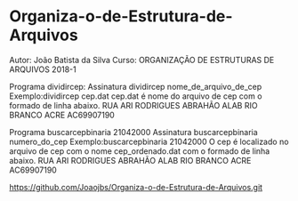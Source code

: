 # Organiza-o-de-Estrutura-de-Arquivos
Autor: João Batista da Silva 
Curso: ORGANIZAÇÃO DE ESTRUTURAS DE ARQUIVOS 2018-1

Programa dividircep:
Assinatura dividircep nome_de_arquivo_de_cep
Exemplo:dividircep cep.dat
cep.dat é nome do arquivo de cep com o formado de linha abaixo.
RUA ARI RODRIGUES                                                       ABRAHÃO ALAB                                                            RIO BRANCO                                                              ACRE                                                                    AC69907190 

Programa buscarcepbinaria 21042000
Assinatura buscarcepbinaria numero_do_cep
Exemplo:buscarcepbinaria 21042000
O cep é localizado no arquivo de cep com o nome cep_ordenado.dat com o formado de linha abaixo.
RUA ARI RODRIGUES                                                       ABRAHÃO ALAB                                                            RIO BRANCO                                                              ACRE                                                                    AC69907190 

https://github.com/Joaojbs/Organiza-o-de-Estrutura-de-Arquivos.git
